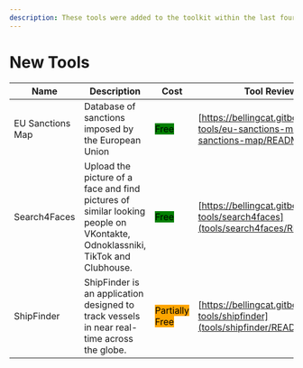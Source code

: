 ```yaml
---
description: These tools were added to the toolkit within the last four weeks.
---
```

# New Tools


| Name | Description | Cost | Tool Review and Guide |
| --- | --- | --- | --- |
| EU Sanctions Map | Database of sanctions imposed by the European Union | <mark style="background-color:green;">Free</mark> | [https://bellingcat.gitbook.io/toolkit/more/all-tools/eu-sanctions-map](tools/eu-sanctions-map/README.md) |
| Search4Faces | Upload the picture of a face and find pictures of similar looking people on VKontakte, Odnoklassniki, TikTok and Clubhouse. | <mark style="background-color:green;">Free</mark> | [https://bellingcat.gitbook.io/toolkit/more/all-tools/search4faces](tools/search4faces/README.md) |
| ShipFinder | ShipFinder is an application designed to track vessels in near real-time across the globe. | <mark style="background-color:orange;">Partially Free</mark> | [https://bellingcat.gitbook.io/toolkit/more/all-tools/shipfinder](tools/shipfinder/README.md) |